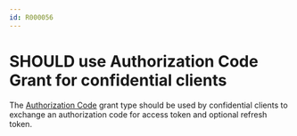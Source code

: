 ```yaml
---
id: R000056
---
```


# SHOULD use Authorization Code Grant for confidential clients

The [Authorization Code](https://oauth.net/2/grant-types/authorization-code) grant type should be used by confidential clients to exchange an authorization code for access token and optional refresh token.

